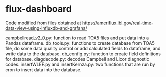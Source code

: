 # flux-dashboard

Code modified from files obtained at https://ameriflux.lbl.gov/real-time-data-view-using-influxdb-and-grafana/

campbellread_v2_0.py: function to read TOA5 files and put data into a Pandas dataframe.
db_tools.py: functions to create database from TOA5 file, do some data quality control or add calculated fields to dataframe, and write data to the database.
db_config.py: function to create field definitions for database.
diagdecode.py: decodes Campbell and Licor diagnostic codes.
insertWLEF.py and insertKernza.py: two functions that are run by cron to insert data into the database.